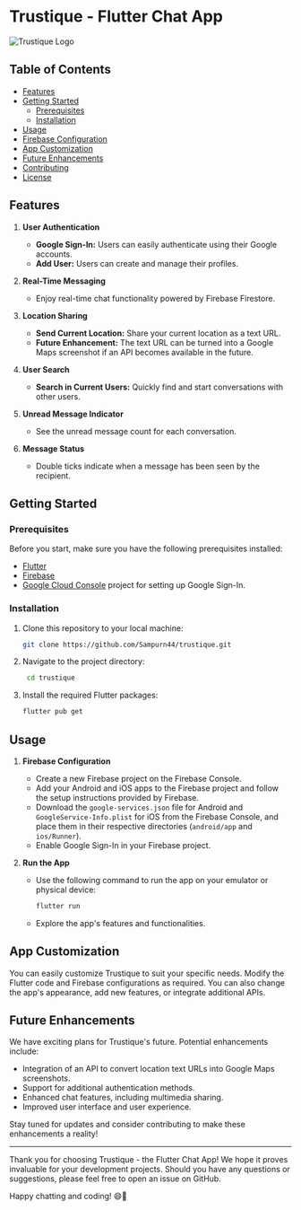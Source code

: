 # Trustique - Flutter Chat App

![Trustique Logo](https://your-repo-url.com/logo.png)

## Table of Contents

- [Features](#features)
- [Getting Started](#getting-started)
  - [Prerequisites](#prerequisites)
  - [Installation](#installation)
- [Usage](#usage)
- [Firebase Configuration](#firebase-configuration)
- [App Customization](#app-customization)
- [Future Enhancements](#future-enhancements)
- [Contributing](#contributing)
- [License](#license)

<a name="features"></a>
## Features

1. **User Authentication**
   - **Google Sign-In:** Users can easily authenticate using their Google accounts.
   - **Add User:** Users can create and manage their profiles.

2. **Real-Time Messaging**
   - Enjoy real-time chat functionality powered by Firebase Firestore.

3. **Location Sharing**
   - **Send Current Location:** Share your current location as a text URL.
   - **Future Enhancement:** The text URL can be turned into a Google Maps screenshot if an API becomes available in the future.

4. **User Search**
   - **Search in Current Users:** Quickly find and start conversations with other users.

5. **Unread Message Indicator**
   - See the unread message count for each conversation.

6. **Message Status**
   - Double ticks indicate when a message has been seen by the recipient.

<a name="getting-started"></a>
## Getting Started

### Prerequisites

Before you start, make sure you have the following prerequisites installed:

- [Flutter](https://flutter.dev/docs/get-started/install)
- [Firebase](https://firebase.google.com/docs/flutter/setup)
- [Google Cloud Console](https://console.cloud.google.com/) project for setting up Google Sign-In.

### Installation

1. Clone this repository to your local machine:

   ```bash
   git clone https://github.com/Sampurn44/trustique.git

2. Navigate to the project directory:

   ```bash
    cd trustique
3. Install the required Flutter packages:
   ```bash
   flutter pub get

## Usage

1. **Firebase Configuration**

   - Create a new Firebase project on the Firebase Console.
   - Add your Android and iOS apps to the Firebase project and follow the setup instructions provided by Firebase.
   - Download the `google-services.json` file for Android and `GoogleService-Info.plist` for iOS from the Firebase Console, and place them in their respective directories (`android/app` and `ios/Runner`).
   - Enable Google Sign-In in your Firebase project.

2. **Run the App**

   - Use the following command to run the app on your emulator or physical device:

     ```bash
     flutter run
     ```

   - Explore the app's features and functionalities.

## App Customization

You can easily customize Trustique to suit your specific needs. Modify the Flutter code and Firebase configurations as required. You can also change the app's appearance, add new features, or integrate additional APIs.

## Future Enhancements

We have exciting plans for Trustique's future. Potential enhancements include:

- Integration of an API to convert location text URLs into Google Maps screenshots.
- Support for additional authentication methods.
- Enhanced chat features, including multimedia sharing.
- Improved user interface and user experience.

Stay tuned for updates and consider contributing to make these enhancements a reality!




---

Thank you for choosing Trustique - the Flutter Chat App! We hope it proves invaluable for your development projects. Should you have any questions or suggestions, please feel free to open an issue on GitHub.

Happy chatting and coding! 😄🚀
